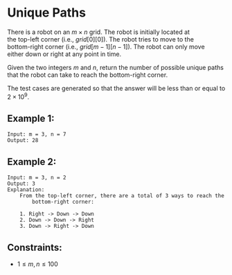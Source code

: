 # Unique Paths

There is a robot on an $m \times n$ grid. The robot is initially located at  
the top-left corner (i.e., $grid[0][0]$). The robot tries to move to the  
bottom-right corner (i.e., $grid[m - 1][n - 1]$). The robot can only move  
either down or right at any point in time.

Given the two integers $m$ and $n$, return the number of possible unique paths  
that the robot can take to reach the bottom-right corner.

The test cases are generated so that the answer will be less than or equal to  
$2 \times 10^9.$

 

## Example 1:

    Input: m = 3, n = 7
    Output: 28

## Example 2:

    Input: m = 3, n = 2
    Output: 3
    Explanation: 
        From the top-left corner, there are a total of 3 ways to reach the  
            bottom-right corner:

        1. Right -> Down -> Down
        2. Down -> Down -> Right
        3. Down -> Right -> Down

 

## Constraints:

* $1 \le m, n \le 100$

